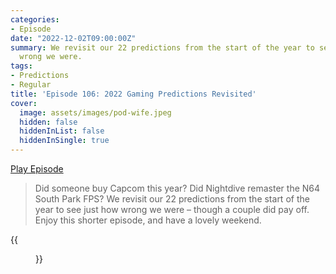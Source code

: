 ```yaml
---
categories:
- Episode
date: "2022-12-02T09:00:00Z"
summary: We revisit our 22 predictions from the start of the year to see just how
  wrong we were.
tags:
- Predictions
- Regular
title: 'Episode 106: 2022 Gaming Predictions Revisited'
cover: 
  image: assets/images/pod-wife.jpeg
  hidden: false
  hiddenInList: false
  hiddenInSingle: true
---
```


[Play Episode](https://www.patreon.com/posts/episode-106-2022-75381353)
> Did someone buy Capcom this year? Did Nightdive remaster the N64 South Park FPS? We revisit our 22 predictions from the start of the year to see just how wrong we were – though a couple did pay off. Enjoy this shorter episode, and have a lovely weekend.

{{<figure 
    src="/assets/images/pod-wife.jpeg" 
    caption="Image Credit: kraftcheese" 
    alt="Pod Wife">}}